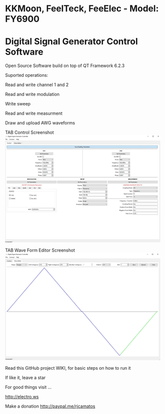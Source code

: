 # KKMoon, FeelTeck, FeeElec - Model: FY6900
# Digital Signal Generator Control Software

Open Source Software build on top of QT Framework 6.2.3

Suported operations:

  Read and write channel 1 and 2

  Read and write modulation

  Write sweep

  Read and write measurment

  Draw and upload AWG waveforms

TAB Control Screenshot
![Alt text](/ScreenShot-01.jpg?raw=true "Control Tab")


TAB Wave Form Editor Screenshot
![Alt text](/ScreenShot-02.jpg?raw=true "Wave Editor Tab")

Read this GitHub project WIKI, for basic steps on how to run it

If like it, leave a star
  
For good things visit ...

http://electro.ws

Make a donation
http://paypal.me/rjcamatos
